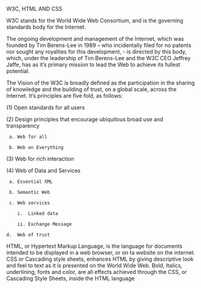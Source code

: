 W3C, HTML AND CSS

W3C stands for the World Wide Web Consortium, and is the governing standards body for the Internet. 

The ongoing development and management of the Internet, which was founded by Tim Berens-Lee in 1989 – who incidentally filed for no patents nor sought any royalties for this development,  - is directed by this body, which, under the leadership of Tim Berens-Lee and the W3C CEO Jeffrey Jaffe, has as it’s primary mission to lead the Web to achieve its fullest potential.

The Vision of the W3C is broadly defined as the participation in the sharing of knowledge and the building of trust, on a global scale, across the Internet. 
It’s principles are five fold, as follows: 

  (1)	Open standards for all users
  
  (2)	Design principles that encourage ubiquitous broad use and transparency
     
     a.	Web for all
     
     b.	Web on Everything
     
  (3)	Web for rich interaction
  
  (4)	Web of Data and Services
  
     a.	Essential XML
     
     b.	Semantic Web
     
     c.	Web services
     
        i.	Linked data
        
        ii.	Exchange Message
        
    d.	Web of trust	

HTML, or Hypertext Markup Language, is the language for documents intended to be displayed in a web browser, or on ta website on the internet. CSS or Cascading style sheets, enhances HTML by giving descriptive look and feel to text as it is presented on the World Wide Web.  Bold, Italics, underlining, fonts and color, are all effects achieved through the CSS, or Cascading Style Sheets, inside the HTML language
